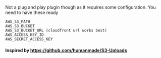 Not a plug and play plugin though as it requires some configuration. You need to have these ready

    AWS_S3_PATH
    AWS_S3_BUCKET
    AWS_S3_BUCKET_URL (cloudfront url works best)
    AWS_ACCESS_KEY_ID
    AWS_SECRET_ACCESS_KEY

#### Inspired by https://github.com/humanmade/S3-Uploads

